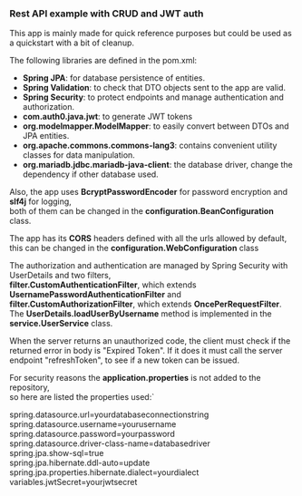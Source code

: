 ### Rest API example with CRUD and JWT auth

This app is mainly made for quick reference purposes but could be used as a quickstart with a bit of cleanup.

The following libraries are defined in the pom.xml:  
* **Spring JPA**: for database persistence of entities.
* **Spring Validation**: to check that DTO objects sent to the app are valid.
* **Spring Security**: to protect endpoints and manage authentication and authorization.
* **com.auth0.java.jwt**: to generate JWT tokens
* **org.modelmapper.ModelMapper**: to easily convert between DTOs and JPA entities.
* **org.apache.commons.commons-lang3**: contains convenient utility classes for data manipulation.
* **org.mariadb.jdbc.mariadb-java-client**: the database driver, change the dependency if other database used.

Also, the app uses **BcryptPasswordEncoder** for password encryption and **slf4j** for logging,  
both of them can be changed in the **configuration.BeanConfiguration** class.

The app has its **CORS** headers defined with all the urls allowed by default,  
this can be changed in the **configuration.WebConfiguration** class

The authorization and authentication are managed by Spring Security with UserDetails and two filters,  
**filter.CustomAuthenticationFilter**, which extends **UsernamePasswordAuthenticationFilter** and  
**filter.CustomAuthorizationFilter**, which extends **OncePerRequestFilter**.  
The **UserDetails.loadUserByUsername** method is implemented in the **service.UserService** class.

When the server returns an unauthorized code, the client must check if the returned error in body is "Expired Token".
If it does it must call the server endpoint "refreshToken", to see if a new token can be issued.

For security reasons the **application.properties** is not added to the repository,   
so here are listed the properties used:`


spring.datasource.url=yourdatabaseconnectionstring  
spring.datasource.username=yourusername  
spring.datasource.password=yourpassword  
spring.datasource.driver-class-name=databasedriver  
spring.jpa.show-sql=true  
spring.jpa.hibernate.ddl-auto=update  
spring.jpa.properties.hibernate.dialect=yourdialect  
variables.jwtSecret=yourjwtsecret